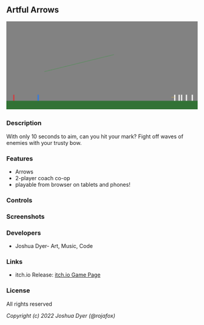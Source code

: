 ## Artful Arrows

![Artful Arrows](screenshots/screenshot.png "Artful Arrows")

### Description

With only 10 seconds to aim, can you hit your mark? Fight off waves of enemies with your trusty bow.

### Features

 - Arrows
 - 2-player coach co-op
 - playable from browser on tablets and phones!

### Controls



### Screenshots


### Developers

 - Joshua Dyer- Art, Music, Code


### Links

 - itch.io Release: [itch.io Game Page](https://rojafox.itch.io/)

### License

All rights reserved

*Copyright (c) 2022 Joshua Dyer (@rojafox)*

